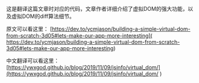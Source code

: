 这是翻译这篇文章时对应的代码，文章作者详细介绍了虚拟DOM的强大功能，以及虚拟DOM的diff算法细节。

原文可以看这里： [https://dev.to/ycmjason/building-a-simple-virtual-dom-from-scratch-3d05#lets-make-our-app-more-interesting]( https://dev.to/ycmjason/building-a-simple-virtual-dom-from-scratch-3d05#lets-make-our-app-more-interesting) 

中文翻译可以看这里： [https://ywxgod.github.io/blog/2019/11/09/jsinfo/virtual_dom/](https://ywxgod.github.io/blog/2019/11/09/jsinfo/virtual_dom/ ) 
